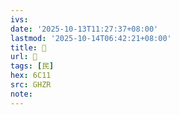 ```yaml
---
ivs:
date: '2025-10-13T11:27:37+08:00'
lastmod: '2025-10-14T06:42:21+08:00'
title: 󰘶
url: 󰘶
tags: [民]
hex: 6C11
src: GHZR
note:
---
```

